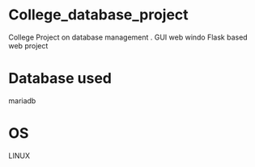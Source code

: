 # College_database_project
College Project on database management . GUI web windo
Flask based web project 

# Database used 
mariadb 

# OS 
LINUX
